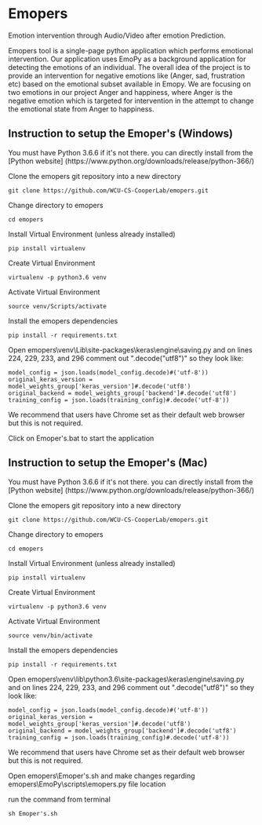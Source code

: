 # Emopers
<p>Emotion intervention through Audio/Video after emotion Prediction.</p>
<p>Emopers tool is a single-page python application which performs emotional intervention. Our application uses EmoPy as a background application for detecting the emotions of an individual. The overall idea of the project is to provide an intervention for negative emotions like (Anger, sad, frustration etc) based on the emotional subset available in Emopy. We are focusing on two emotions in our project Anger and happiness, where Anger is the negative emotion which is targeted for intervention in the attempt to change the emotional state from Anger to happiness.</p>

## Instruction to setup the Emoper's (Windows)

<p>You must have Python 3.6.6 if it's not there.
you can directly install from the [Python website] (https://www.python.org/downloads/release/python-366/)</p>

Clone the emopers git repository into a new directory

```
git clone https://github.com/WCU-CS-CooperLab/emopers.git
```

Change directory to emopers

```
cd emopers
```

Install Virtual Environment (unless already installed)

```
pip install virtualenv       
```

Create Virtual Environment

```
virtualenv -p python3.6 venv
```

Activate  Virtual Environment

```
source venv/Scripts/activate
```

Install the emopers dependencies

```
pip install -r requirements.txt
```

Open emopers\venv\Lib\site-packages\keras\engine\saving.py and on lines 224, 229, 233, and 296 comment out ".decode("utf8")"  so they look like:

 ```
 model_config = json.loads(model_config.decode)#('utf-8'))
 original_keras_version = model_weights_group['keras_version']#.decode('utf8')
 original_backend = model_weights_group['backend']#.decode('utf8')
 training_config = json.loads(training_config)#.decode('utf-8'))
 ```

We recommend that users have Chrome set as their default web browser but this is not required.

Click on Emoper's.bat to start the application

## Instruction to setup the Emoper's (Mac)

<p>You must have Python 3.6.6 if it's not there.
you can directly install from the [Python website] (https://www.python.org/downloads/release/python-366/)</p>

Clone the emopers git repository into a new directory

```
git clone https://github.com/WCU-CS-CooperLab/emopers.git
```

Change directory to emopers

```
cd emopers
```

Install Virtual Environment (unless already installed)

```
pip install virtualenv       
```

Create Virtual Environment

```
virtualenv -p python3.6 venv
```

Activate  Virtual Environment

```
source venv/bin/activate
```

Install the emopers dependencies

```
pip install -r requirements.txt
```

Open emopers\venv\lib\python3.6\site-packages\keras\engine\saving.py and on lines 224, 229, 233, and 296 comment out ".decode("utf8")"  so they look like:

 ```
 model_config = json.loads(model_config.decode)#('utf-8'))
 original_keras_version = model_weights_group['keras_version']#.decode('utf8')
 original_backend = model_weights_group['backend']#.decode('utf8')
 training_config = json.loads(training_config)#.decode('utf-8'))
 ```

We recommend that users have Chrome set as their default web browser but this is not required.

Open emopers\Emoper's.sh and make changes regarding emopers\EmoPy\scripts\emopers.py file location

run the command from terminal

```
sh Emoper's.sh
```

